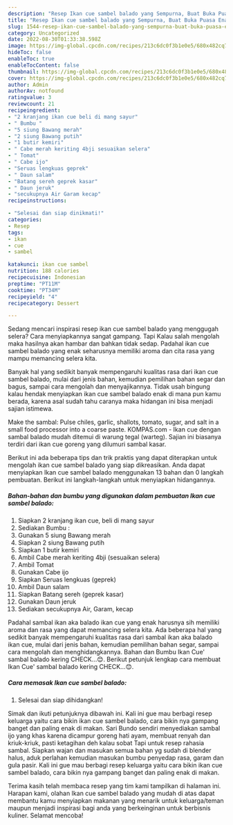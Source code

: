 ```yaml
---
description: "Resep Ikan cue sambel balado yang Sempurna, Buat Buka Puasa Enak"
title: "Resep Ikan cue sambel balado yang Sempurna, Buat Buka Puasa Enak"
slug: 1544-resep-ikan-cue-sambel-balado-yang-sempurna-buat-buka-puasa-enak
category: Uncategorized
date: 2022-08-30T01:33:38.598Z
image: https://img-global.cpcdn.com/recipes/213c6dc0f3b1e0e5/680x482cq70/ikan-cue-sambel-balado-foto-resep-utama.jpg
hideToc: false
enableToc: true
enableTocContent: false
thumbnail: https://img-global.cpcdn.com/recipes/213c6dc0f3b1e0e5/680x482cq70/ikan-cue-sambel-balado-foto-resep-utama.jpg
cover: https://img-global.cpcdn.com/recipes/213c6dc0f3b1e0e5/680x482cq70/ikan-cue-sambel-balado-foto-resep-utama.jpg
author: Admin
authorAv: notfound
ratingvalue: 3
reviewcount: 21
recipeingredient:
- "2 kranjang ikan cue beli di mang sayur"
- " Bumbu "
- "5 siung Bawang merah"
- "2 siung Bawang putih"
- "1 butir kemiri"
- " Cabe merah keriting 4bji sesuaikan selera"
- " Tomat"
- " Cabe ijo"
- "Seruas lengkuas geprek"
- " Daun salam"
- "Batang sereh geprek kasar"
- " Daun jeruk"
- "secukupnya Air Garam kecap"
recipeinstructions:

- "Selesai dan siap dinikmati!"
categories:
- Resep
tags:
- ikan
- cue
- sambel

katakunci: ikan cue sambel 
nutrition: 188 calories
recipecuisine: Indonesian
preptime: "PT11M"
cooktime: "PT34M"
recipeyield: "4"
recipecategory: Dessert

---
```



Sedang mencari inspirasi resep ikan cue sambel balado yang menggugah selera? Cara menyiapkannya sangat gampang. Tapi Kalau salah mengolah maka hasilnya akan hambar dan bahkan tidak sedap. Padahal ikan cue sambel balado yang enak seharusnya memiliki aroma dan cita rasa yang mampu memancing selera kita.


Banyak hal yang sedikit banyak mempengaruhi kualitas rasa dari ikan cue sambel balado, mulai dari jenis bahan, kemudian pemilihan bahan segar dan bagus, sampai cara mengolah dan menyajikannya. Tidak usah bingung kalau hendak menyiapkan ikan cue sambel balado enak di mana pun kamu berada, karena asal sudah tahu caranya maka hidangan ini bisa menjadi sajian istimewa.

Make the sambal: Pulse chiles, garlic, shallots, tomato, sugar, and salt in a small food processor into a coarse paste. KOMPAS.com - Ikan cue dengan sambal balado mudah ditemui di warung tegal (warteg). Sajian ini biasanya terdiri dari ikan cue goreng yang dilumuri sambal kasar.


Berikut ini ada beberapa tips dan trik praktis yang dapat diterapkan untuk mengolah ikan cue sambel balado yang siap dikreasikan. Anda dapat menyiapkan Ikan cue sambel balado menggunakan 13 bahan dan 0 langkah pembuatan. Berikut ini langkah-langkah untuk menyiapkan hidangannya.

<!--inarticleads1-->

##### Bahan-bahan dan bumbu yang digunakan dalam pembuatan Ikan cue sambel balado:

1. Siapkan 2 kranjang ikan cue, beli di mang sayur
1. Sediakan  Bumbu :
1. Gunakan 5 siung Bawang merah
1. Siapkan 2 siung Bawang putih
1. Siapkan 1 butir kemiri
1. Ambil  Cabe merah keriting 4bji (sesuaikan selera)
1. Ambil  Tomat
1. Gunakan  Cabe ijo
1. Siapkan Seruas lengkuas (geprek)
1. Ambil  Daun salam
1. Siapkan Batang sereh (geprek kasar)
1. Gunakan  Daun jeruk
1. Sediakan secukupnya Air, Garam, kecap


Padahal sambal ikan aka balado ikan cue yang enak harusnya sih memiliki aroma dan rasa yang dapat memancing selera kita. Ada beberapa hal yang sedikit banyak mempengaruhi kualitas rasa dari sambal ikan aka balado ikan cue, mulai dari jenis bahan, kemudian pemilihan bahan segar, sampai cara mengolah dan menghidangkannya. Bahan dan Bumbu Ikan Cue&#39; sambal balado kering CHECK…😊. Berikut petunjuk lengkap cara membuat Ikan Cue&#39; sambal balado kering CHECK…😊. 

<!--inarticleads2-->

##### Cara memasak Ikan cue sambel balado:


1. Selesai dan siap dihidangkan!

Simak dan ikuti petunjuknya dibawah ini. Kali ini gue mau berbagi resep keluarga yaitu cara bikin ikan cue sambel balado, cara bikin nya gampang banget dan paling enak di makan. Sari Bundo sendiri menyediakan sambal ijo yang khas karena dicampur goreng hati ayam, membuat renyah dan kriuk-kriuk, pasti ketagihan deh kalau sobat Tapi untuk resep rahasia sambal. Siapkan wajan dan masukan semua bahan yg sudah di blender halus, aduk perlahan kemudian masukan bumbu penyedap rasa, garam dan gula pasir. Kali ini gue mau berbagi resep keluarga yaitu cara bikin ikan cue sambel balado, cara bikin nya gampang banget dan paling enak di makan. 

Terima kasih telah membaca resep yang tim kami tampilkan di halaman ini. Harapan kami, olahan Ikan cue sambel balado yang mudah di atas dapat membantu kamu menyiapkan makanan yang menarik untuk keluarga/teman maupun menjadi inspirasi bagi anda yang berkeinginan untuk berbisnis kuliner. Selamat mencoba!
